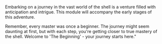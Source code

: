 Embarking on a journey in the vast world of the shell is a venture filled with anticipation and intrigue.
This module will accompany the early stages of this adventure.

Remember, every master was once a beginner.
The journey might seem daunting at first, but with each step, you're getting closer to true mastery of the shell.
Welcome to 'The Beginning' - your journey starts here."
